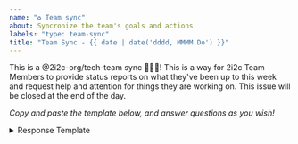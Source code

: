 ```yaml
---
name: "♻ Team sync"
about: Syncronize the team's goals and actions
labels: "type: team-sync"
title: "Team Sync - {{ date | date('dddd, MMMM Do') }}"
---
```


This is a @2i2c-org/tech-team sync 🎉🎉🎉! This is a way for 2i2c Team Members to provide status reports on what they've been up to this week and request help and attention for things they are working on. This issue will be closed at the end of the day.

_Copy and paste the template below, and answer questions as you wish!_

<details>
<summary>Response Template</summary>

```
**Thanks I'd like to give 🙌**
- So-and-so helped me out a lot with XXX...
- Thanks for Jo's work on the XXX repo...

**Updates from last week ✔**
- I worked towards deliverable: <link-to-deliverable>
- I had a meeting with ABC

**Challenges I faced and things I'd like assistance with 🙏**
- I had a hard time figuring out ...
- Could somebody take a look at ...

**My availability for next week**
- I'll be off on XXX day...
- I've got several meetings this week...
```

</details>

